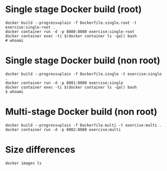 # Single stage Docker build (root)

```
docker build --progress=plain -f Dockerfile.single.root -t exercise:single-root .
docker container run -d -p 8080:8080 exercise:single-root
docker container exec -ti $(docker container ls -qal) bash
# whoami
```

# Single stage Docker build (non root)

```
docker build --progress=plain -f Dockerfile.single -t exercise:single .
docker container run -d -p 8081:8080 exercise:single
docker container exec -ti $(docker container ls -qal) bash
$ whoami
```

# Multi-stage Docker build (non root)

```
docker build --progress=plain -f Dockerfile.multi -t exercise:multi .
docker container run -d -p 8082:8080 exercise:multi
```

# Size differences

```
docker images ls
```
